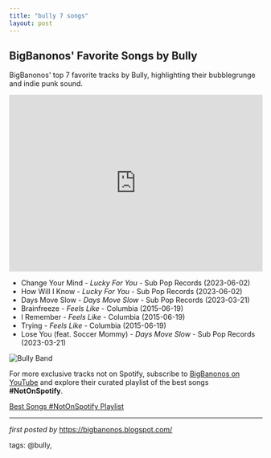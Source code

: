 ```yaml
---
title: "bully 7 songs"
layout: post
---
```

<h2>BigBanonos' Favorite Songs by Bully</h2> <!-- Search Description -->
<p>BigBanonos' top 7 favorite tracks by Bully, highlighting their bubblegrunge and indie punk sound.</p> <!-- Spotify Playlist Embed -->
<iframe src="https://open.spotify.com/embed/playlist/2dlnTZgpNgykOHkSljSb6y?utm_source=generator" width="100%" height="352" frameBorder="0" allowfullscreen="" allow="autoplay; clipboard-write; encrypted-media; fullscreen; picture-in-picture" loading="lazy"></iframe> <!-- Song Listings -->
<ul> <li>Change Your Mind - <em>Lucky For You</em> - Sub Pop Records (2023-06-02)</li> <li>How Will I Know - <em>Lucky For You</em> - Sub Pop Records (2023-06-02)</li> <li>Days Move Slow - <em>Days Move Slow</em> - Sub Pop Records (2023-03-21)</li> <li>Brainfreeze - <em>Feels Like</em> - Columbia (2015-06-19)</li> <li>I Remember - <em>Feels Like</em> - Columbia (2015-06-19)</li> <li>Trying - <em>Feels Like</em> - Columbia (2015-06-19)</li> <li>Lose You (feat. Soccer Mommy) - <em>Days Move Slow</em> - Sub Pop Records (2023-03-21)</li>
</ul> <!-- Image -->
<img src="https://cdn.sanity.io/images/svnaozq2/production/e3c9a0ec385e73bb2afbe6166bc27b2712926b69-1400x787.jpg?auto=format&fit=crop&w=1200&h=900" alt="Bully Band"/>


<!--Subscribe and Playlist Links-->
<div>
    <p>For more exclusive tracks not on Spotify, subscribe to <a href="https://www.youtube.com/@BigBanonos" target="_blank">BigBanonos on YouTube</a> and explore their curated playlist of the best songs <strong>#NotOnSpotify</strong>.</p>
    <p><a href="https://www.youtube.com/playlist?list=PLtuNtuTatqI0kFahUCbtbfenC_ET5O_tr" target="_blank">Best Songs #NotOnSpotify Playlist<br /></a></p></div>

<hr />

<p><em>first posted by</em> <a href="https://bigbanonos.blogspot.com/" rel="noopener" target="_new">https://bigbanonos.blogspot.com/</a></p>

<p>tags: @bully,</p>
